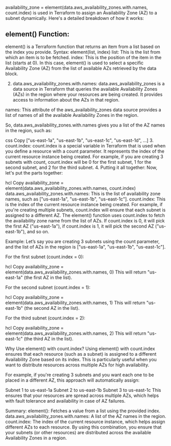 availability_zone = element(data.aws_availability_zones.with.names, count.index)
is used in Terraform to assign an Availability Zone (AZ) to a subnet dynamically. Here's a detailed breakdown of how it works:

## element() Function:  ##
element() is a Terraform function that returns an item from a list based on the index you provide.
Syntax: element(list, index)
list: This is the list from which an item is to be fetched.
index: This is the position of the item in the list (starts at 0).
In this case, element() is used to select a specific Availability Zone (AZ) from the list of available AZs retrieved by the data block.

2. data.aws_availability_zones.with.names:
data.aws_availability_zones is a data source in Terraform that queries the available Availability Zones (AZs) in the region where your resources are being created. It provides access to information about the AZs in that region.

names: This attribute of the aws_availability_zones data source provides a list of names of all the available Availability Zones in the region.

So, data.aws_availability_zones.with.names gives you a list of the AZ names in the region, such as:

css
Copy
["us-east-1a", "us-east-1b", "us-east-1c", "us-east-1d", ...]
3. count.index:
count.index is a special variable in Terraform that is used when you define a resource with a count parameter.
It represents the index of the current resource instance being created.
For example, if you are creating 3 subnets with count, count.index will be 0 for the first subnet, 1 for the second subnet, and 2 for the third subnet.
4. Putting it all together:
Now, let's put the parts together:

hcl
Copy
availability_zone = element(data.aws_availability_zones.with.names, count.index)
data.aws_availability_zones.with.names: This is the list of availability zone names, such as ["us-east-1a", "us-east-1b", "us-east-1c"].
count.index: This is the index of the current resource instance being created. For example, if you're creating multiple subnets, count.index will ensure that each subnet is assigned to a different AZ.
The element() function uses count.index to fetch the availability zone name from the list of AZs. If count.index is 0, it will pick the first AZ ("us-east-1a"), if count.index is 1, it will pick the second AZ ("us-east-1b"), and so on.

Example:
Let’s say you are creating 3 subnets using the count parameter, and the list of AZs in the region is ["us-east-1a", "us-east-1b", "us-east-1c"].

For the first subnet (count.index = 0):

hcl
Copy
availability_zone = element(data.aws_availability_zones.with.names, 0)
This will return "us-east-1a" (the first AZ in the list).

For the second subnet (count.index = 1):

hcl
Copy
availability_zone = element(data.aws_availability_zones.with.names, 1)
This will return "us-east-1b" (the second AZ in the list).

For the third subnet (count.index = 2):

hcl
Copy
availability_zone = element(data.aws_availability_zones.with.names, 2)
This will return "us-east-1c" (the third AZ in the list).

Why Use element() with count.index?
Using element() with count.index ensures that each resource (such as a subnet) is assigned to a different Availability Zone based on its index. This is particularly useful when you want to distribute resources across multiple AZs for high availability.

For example, if you're creating 3 subnets and you want each one to be placed in a different AZ, this approach will automatically assign:

Subnet 1 to us-east-1a
Subnet 2 to us-east-1b
Subnet 3 to us-east-1c
This ensures that your resources are spread across multiple AZs, which helps with fault tolerance and availability in case of AZ failures.

Summary:
element(): Fetches a value from a list using the provided index.
data.aws_availability_zones.with.names: A list of the AZ names in the region.
count.index: The index of the current resource instance, which helps assign different AZs to each resource.
By using this combination, you ensure that your subnets (or other resources) are distributed across the available Availability Zones in a region.



